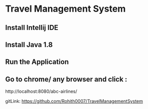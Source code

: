 # Travel Management System

## Install Intellij IDE

## Install Java 1.8

## Run the Application 

## Go to chrome/ any browser and click :

http://localhost:8080/abc-airlines/

gitLink: https://github.com/Rohith0007/TravelManagementSystem